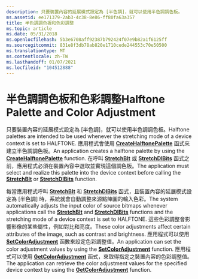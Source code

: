 ```yaml
---
description: 只要裝置內容的延展模式設定為 [半色調]，就可以使用半色調調色板。
ms.assetid: ee171379-2ab3-4c38-8e86-ff80fa63a357
title: 半色調調色板和色彩調整
ms.topic: article
ms.date: 05/31/2018
ms.openlocfilehash: 5b3e6708aff92387b792424f07e9b82a1f6125ff
ms.sourcegitcommit: 831e8f3db78ab820e1710cede244553c70e50500
ms.translationtype: MT
ms.contentlocale: zh-TW
ms.lasthandoff: 01/07/2021
ms.locfileid: "104512888"
---
```

# <a name="halftone-palette-and-color-adjustment"></a><span data-ttu-id="ac7b3-103">半色調調色板和色彩調整</span><span class="sxs-lookup"><span data-stu-id="ac7b3-103">Halftone Palette and Color Adjustment</span></span>

<span data-ttu-id="ac7b3-104">只要裝置內容的延展模式設定為 [半色調]，就可以使用半色調調色板。</span><span class="sxs-lookup"><span data-stu-id="ac7b3-104">Halftone palettes are intended to be used whenever the stretching mode of a device context is set to HALFTONE.</span></span> <span data-ttu-id="ac7b3-105">應用程式會使用 [**CreateHalftonePalette**](/windows/desktop/api/Wingdi/nf-wingdi-createhalftonepalette) 函式來建立半色調調色板。</span><span class="sxs-lookup"><span data-stu-id="ac7b3-105">An application creates a halftone palette by using the [**CreateHalftonePalette**](/windows/desktop/api/Wingdi/nf-wingdi-createhalftonepalette) function.</span></span> <span data-ttu-id="ac7b3-106">在呼叫 [**StretchBlt**](/windows/desktop/api/Wingdi/nf-wingdi-stretchblt) 或 [**StretchDIBits**](/windows/desktop/api/Wingdi/nf-wingdi-stretchdibits) 函式之前，應用程式必須在裝置內容中選取並實現這個調色板。</span><span class="sxs-lookup"><span data-stu-id="ac7b3-106">The application must select and realize this palette into the device context before calling the [**StretchBlt**](/windows/desktop/api/Wingdi/nf-wingdi-stretchblt) or [**StretchDIBits**](/windows/desktop/api/Wingdi/nf-wingdi-stretchdibits) function.</span></span>

<span data-ttu-id="ac7b3-107">每當應用程式呼叫 [**StretchBlt**](/windows/desktop/api/Wingdi/nf-wingdi-stretchblt) 和 [**StretchDIBits**](/windows/desktop/api/Wingdi/nf-wingdi-stretchdibits) 函式，且裝置內容的延展模式設定為 [半色調] 時，系統就會自動調整來源點陣圖的輸入色彩。</span><span class="sxs-lookup"><span data-stu-id="ac7b3-107">The system automatically adjusts the input color of source bitmaps whenever applications call the [**StretchBlt**](/windows/desktop/api/Wingdi/nf-wingdi-stretchblt) and [**StretchDIBits**](/windows/desktop/api/Wingdi/nf-wingdi-stretchdibits) functions and the stretching mode of a device context is set to HALFTONE.</span></span> <span data-ttu-id="ac7b3-108">這些色彩調整會影響影像的某些屬性，例如對比和亮度。</span><span class="sxs-lookup"><span data-stu-id="ac7b3-108">These color adjustments affect certain attributes of the image, such as contrast and brightness.</span></span> <span data-ttu-id="ac7b3-109">應用程式可以使用 [**SetColorAdjustment**](/windows/desktop/api/Wingdi/nf-wingdi-setcoloradjustment) 函數來設定色彩調整值。</span><span class="sxs-lookup"><span data-stu-id="ac7b3-109">An application can set the color adjustment values by using the [**SetColorAdjustment**](/windows/desktop/api/Wingdi/nf-wingdi-setcoloradjustment) function.</span></span> <span data-ttu-id="ac7b3-110">應用程式可以使用 [**GetColorAdjustment**](/windows/desktop/api/Wingdi/nf-wingdi-getcoloradjustment) 函式，來取得指定之裝置內容的色彩調整值。</span><span class="sxs-lookup"><span data-stu-id="ac7b3-110">The application can retrieve the color adjustment values for the specified device context by using the [**GetColorAdjustment**](/windows/desktop/api/Wingdi/nf-wingdi-getcoloradjustment) function.</span></span>

 

 



